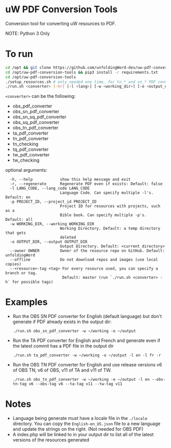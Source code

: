 # uW PDF Conversion Tools
Conversion tool for converting uW resources to PDF.

NOTE: Python 3 Only

# To run

```bash
cd /opt && git clone https://github.com/unfoldingWord-dev/uw-pdf-conversion-tools.git
cd /opt/uw-pdf-conversion-tools && pip3 install -r requirements.txt
cd /opt/uw-pdf-conversion-tools
./setup_resources.sh # only needed one time, for tn_* and sn_* PDF converters
./run.sh <converter> [-hr] [-l <lang>] [-w <working_dir>] [-o <output_dir>] [-p <project>] [--owner <owner>] [--<resource>-tag <tag>] 
```

`<converter>` can be the following:
  - obs_pdf_converter
  - obs_sn_pdf_converter
  - obs_sn_sq_pdf_converter
  - obs_sq_pdf_converter
  - obs_tn_pdf_converter
  - ta_pdf_converter
  - tn_pdf_converter
  - tn_checking
  - tq_pdf_converter
  - tw_pdf_converter
  - tw_checking

optional arguments:
```
  -h, --help            show this help message and exit
  -r, --regenerate      Regenerate PDF even if exists: Default: false
  -l LANG_CODE, --lang_code LANG_CODE
                        Language Code. Can specify multiple -l's. Default: en
  -p PROJECT_ID, --project_id PROJECT_ID
                        Project ID for resources with projects, such as a
                        Bible book. Can specify multiple -p's. Default: all
  -w WORKING_DIR, --working WORKING_DIR
                        Working Directory. Default: a temp directory that gets
                        deleted
  -o OUTPUT_DIR, --output OUTPUT_DIR
                        Output Directory. Default: <current directory>
  --owner OWNER         Owner of the resource repo on GitHub. Default: unfoldingWord
  --offline             Do not download repos and images (use local copies)
  --<resource>-tag <tag> For every resource used, you can specify a branch or tag.
                         Default: master (run `./run.sh <converter> -h` for possible tags)
```

# Examples

- Run the OBS SN PDF converter for English (default language) but don't generate if PDF already exists in the output dir:

    `./run.sh obs_sn_pdf_converter -w ~/working -o ~/output`

- Run the TA PDF converter for English and French and generate even if the latest commit has a PDF file in the output dir

    `./run.sh ta_pdf_converter -w ~/working -o ~/output -l en -l fr -r`

- Run the OBS TN PDF converter for English and use release versions v6 of OBS TN, v6 of OBS, v11 of TA and v11 of TW.

    `./run.sh obs_tn_pdf_converter -w ~/working -o ~/output -l en --obs-tn-tag v6 --obs-tag v6 --ta-tag v11 --tw-tag v11`

# Notes
 - Language being generate must have a locale file in the `./locale` directory. You can copy the `English-en_US.json` file to a new language and update the strings on the right.
   (Not needed for OBS PDF)
 - A index.php will be linked to in your output dir to list all of the latest versions of the resources generated
